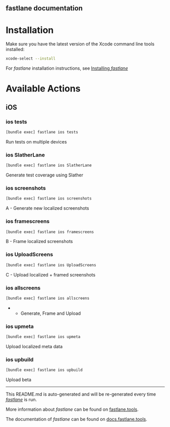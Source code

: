 fastlane documentation
----

# Installation

Make sure you have the latest version of the Xcode command line tools installed:

```sh
xcode-select --install
```

For _fastlane_ installation instructions, see [Installing _fastlane_](https://docs.fastlane.tools/#installing-fastlane)

# Available Actions

## iOS

### ios tests

```sh
[bundle exec] fastlane ios tests
```

Run tests on multiple devices

### ios SlatherLane

```sh
[bundle exec] fastlane ios SlatherLane
```

Generate test coverage using Slather

### ios screenshots

```sh
[bundle exec] fastlane ios screenshots
```

A - Generate new localized screenshots

### ios framescreens

```sh
[bundle exec] fastlane ios framescreens
```

B - Frame localized screenshots

### ios UploadScreens

```sh
[bundle exec] fastlane ios UploadScreens
```

C - Upload localized + framed screenshots

### ios allscreens

```sh
[bundle exec] fastlane ios allscreens
```

* - Generate, Frame and Upload

### ios upmeta

```sh
[bundle exec] fastlane ios upmeta
```

Upload localized meta data

### ios upbuild

```sh
[bundle exec] fastlane ios upbuild
```

Upload beta

----

This README.md is auto-generated and will be re-generated every time [_fastlane_](https://fastlane.tools) is run.

More information about _fastlane_ can be found on [fastlane.tools](https://fastlane.tools).

The documentation of _fastlane_ can be found on [docs.fastlane.tools](https://docs.fastlane.tools).
